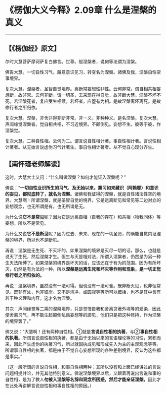 # 《楞伽大义今释》2.09章 什么是涅槃的真义

------

## 【《楞伽经》原文】

尔时大慧菩萨摩诃萨复白佛言。世尊。般涅槃者，说何等法谓为涅槃。

佛告大慧。一切自性习气，藏意意识见习，转变名为涅槃。诸佛及我，涅槃自性空事境界。

复次大慧。涅槃者，圣智自觉境界。离断常妄想性非性。云何非常。谓自相共相妄想断，故非常。云何非断。谓一切圣，去来现在得自觉，故非断大慧。涅槃不坏不死。若涅槃死者，复应受生相续。若坏者，应堕有为相。是故涅槃离坏离死。是故修行者之所归依。

复次大慧。涅槃，非舍非得非断非常。非一义。非种种义。是名涅槃。复次大慧。声闻缘觉涅槃者。觉自相共相，不习近境界。不颠倒见。妄想不生。彼等于彼，作涅槃觉。

复次大慧。二种自性相。云何为二。谓言说自性相计著。事自性相计著。言说性相计著者。从无始言说虚伪习气计著生。事自性相计著者。从不觉自心现分齐生。

## 【南怀瑾老师解读】

这时，大慧大士又问：“什么叫做涅槃？如何才能证入涅槃呢？”

佛说：“**一切自性业识所生的习气，及无始以来，熏习如来藏识（阿赖耶）和意识的妄见，都彻底转了，就名为涅槃**。诸佛和我证得的涅槃，就是自性诸法性空的境界。大慧啊！所谓涅槃，就是圣智自觉的境界，它是远离断见和常见等二边对立的妄想观念，也无所谓是有，也无所谓是无。

为什么说**它不是常见**呢？因为它是远离自相（自我的存在）和共相（物我同体）等妄想，所以不是常见。

为什么又说**它不是断见**呢？因为过去、未来、现在的一切圣贤，的确能自觉内证涅槃的境界，所以也不是断见。

再说：涅槃是无生死、不灭坏的，如果涅槃的境界是灭尽一切的话，那么，也就是说灭了生死，然后涅槃才生。但生与灭是相对法，所谓入涅槃者，仍然是为另一种生灭法所缚了。如果涅槃的境界是坏灭的话，应该还在于有为的范围，因为有所坏灭，仍然是有为法的一种。所以**涅槃是远离生死和坏灭等作用和现象，是一切正觉修行者之所归依的。**

再说：涅槃境界，虽然没有一法可得。但也没有一法可舍。既非断灭见，也非恒常见。既非有处，也非彼岸。又不是清净，或圆寂等等所可以概括，也不是其中含有若干种义理和内容，这才名为涅槃。

其次：声闻缘觉等二乘的涅槃境界，只是觉悟自我和舍离贪著外境等的爱染，因此便舍离习气，再不敢生起颠倒乱动妄想等的謬见，他们只是把这种修持，作为涅槃的境界罢了。”

佛又说：“大慧啊！还有两种自性相。①就是**言说自性相的执著**。与②**事自性相的执著**。所谓言说自性相的执著，都是由于无始以来的言语理论等的习性，累积而来，因此产生虚伪的执著习气，所以就固执成见和形成先入为主的主观观念等等。所谓事自性相的执著，都是由于不觉自心妄想所现的各种差别境界，反认为这些都是事实。”

（这一段所谓的言说自性相，和事自性相两种；其所以没有和上面已经讲过的言说问题相提并论，并无其他特别意义。佛说涅槃境界以后，又跟着再说出言说和事的自性相，是为了教人**勿被入涅槃等名辞和观念所困惑，然后才能亲证涅槃**，因此才在此处再讲解言说自性相和事自性相的原因。）

